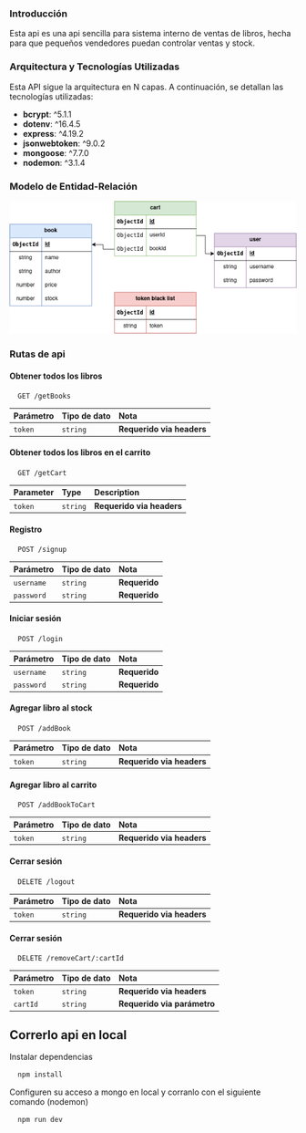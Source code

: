 ### Introducción
Esta api es una api sencilla para sistema interno de ventas de libros, hecha para que pequeños vendedores puedan controlar ventas y stock.

### Arquitectura y Tecnologías Utilizadas
Esta API sigue la arquitectura en N capas. A continuación, se detallan las tecnologías utilizadas:
- **bcrypt**: ^5.1.1
- **dotenv**: ^16.4.5
- **express**: ^4.19.2
- **jsonwebtoken**: ^9.0.2
- **mongoose**: ^7.7.0
- **nodemon**: ^3.1.4

### Modelo de Entidad-Relación

[![entidad-relacion](https://raw.githubusercontent.com/brianmunioz/libreria-api-express-mongo/master/documentation/book-store.drawio.png "entidad-relacion")](https://raw.githubusercontent.com/brianmunioz/libreria-api-express-mongo/master/documentation/book-store.drawio.png "entidad-relacion")

### Rutas de api



#### Obtener todos los libros

```http
  GET /getBooks
```

| Parámetro | Tipo de dato     | Nota                |
| :-------- | :------- | :------------------------- |
| `token` | `string` | **Requerido via headers** |

#### Obtener todos los libros en el carrito

```http
  GET /getCart
```

| Parameter | Type     | Description                |
| :-------- | :------- | :------------------------- |
| `token` | `string` | **Requerido via headers** |

#### Registro

```http
  POST /signup
```

| Parámetro | Tipo de dato     | Nota                |
| :-------- | :------- | :------------------------- |
| `username` | `string` | **Requerido** |
| `password` | `string` | **Requerido** |

#### Iniciar sesión

```http
  POST /login
```

| Parámetro | Tipo de dato     | Nota                |
| :-------- | :------- | :------------------------- |
| `username` | `string` | **Requerido** |
| `password` | `string` | **Requerido** |

#### Agregar libro al stock

```http
  POST /addBook
```

| Parámetro | Tipo de dato     | Nota                |
| :-------- | :------- | :------------------------- |
| `token` | `string` | **Requerido via headers** |

#### Agregar libro al carrito

```http
  POST /addBookToCart
```

| Parámetro | Tipo de dato     | Nota                |
| :-------- | :------- | :------------------------- |
| `token` | `string` | **Requerido via headers** |

#### Cerrar sesión

```http
  DELETE /logout
```

| Parámetro | Tipo de dato     | Nota                |
| :-------- | :------- | :------------------------- |
| `token` | `string` | **Requerido via headers** |

#### Cerrar sesión

```http
  DELETE /removeCart/:cartId
```

| Parámetro | Tipo de dato     | Nota                |
| :-------- | :------- | :------------------------- |
| `token` | `string` | **Requerido via headers** |
| `cartId` | `string` | **Requerido via parámetro** |








## Correrlo api en local

Instalar dependencias

```bash
  npm install
```

Configuren su acceso a mongo en local y corranlo con el siguiente comando (nodemon)

```bash
  npm run dev
```


